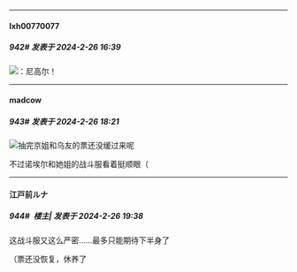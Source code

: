 ﻿
*****

####  lxh00770077  
##### 942#       发表于 2024-2-26 16:39

<img src="https://static.saraba1st.com/image/smiley/carton2017/338.png" referrerpolicy="no-referrer">：尼高尔！


*****

####  madcow  
##### 943#       发表于 2024-2-26 18:21

<img src="https://static.saraba1st.com/image/smiley/face2017/037.png" referrerpolicy="no-referrer">抽完京姐和乌友的票还没缓过来呢

不过诺埃尔和她姐的战斗服看着挺顺眼（


*****

####  江戸前ルナ  
##### 944#         楼主| 发表于 2024-2-26 19:38

这战斗服又这么严密……最多只能期待下半身了

（票还没恢复，休养了

